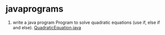 # javaprograms

1. write a java program Program to solve quadratic equations (use if, else if and else). [QuadraticEquation.java](https://github.com/Pavithra369/javaprograms/blob/main/QuadraticEquation.java)
